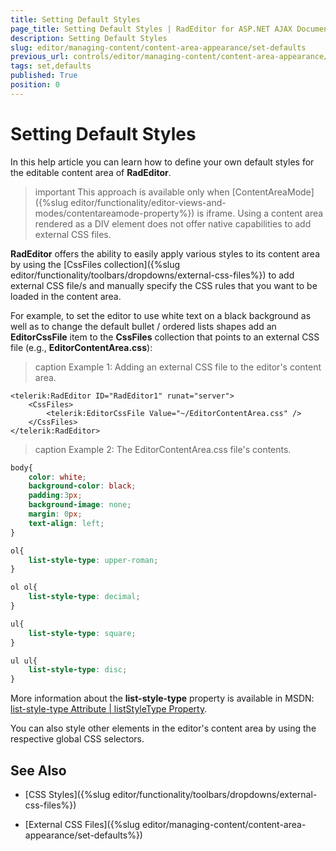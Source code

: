 ```yaml
---
title: Setting Default Styles
page_title: Setting Default Styles | RadEditor for ASP.NET AJAX Documentation
description: Setting Default Styles
slug: editor/managing-content/content-area-appearance/set-defaults
previous_url: controls/editor/managing-content/content-area-appearance/custom-stylization
tags: set,defaults
published: True
position: 0
---
```


# Setting Default Styles

In this help article you can learn how to define your own default styles for the editable content area of **RadEditor**.

>important This approach is available only when [ContentAreaMode]({%slug editor/functionality/editor-views-and-modes/contentareamode-property%}) is iframe. Using a content area rendered as a DIV element does not offer native capabilities to add external CSS files.

**RadEditor** offers the ability to easily apply various styles to its content area by using the [CssFiles collection]({%slug editor/functionality/toolbars/dropdowns/external-css-files%}) to add external CSS file/s and manually specify the CSS rules that you want to be loaded in the content area. 

For example, to set the editor to use white text on a black background as well as to change the default bullet / ordered lists shapes add an **EditorCssFile** item to the **CssFiles** collection that points to an external CSS file (e.g., **EditorContentArea.css**):

>caption Example 1: Adding an external CSS file to the editor's content area.

````ASP.NET
<telerik:RadEditor ID="RadEditor1" runat="server">
	<CssFiles>
		<telerik:EditorCssFile Value="~/EditorContentArea.css" />
	</CssFiles>
</telerik:RadEditor>
````

>caption Example 2: The EditorContentArea.css file's contents.

````CSS
body{
	color: white;
	background-color: black;
	padding:3px;
	background-image: none;
	margin: 0px;
	text-align: left;
}

ol{
	list-style-type: upper-roman;
}

ol ol{
	list-style-type: decimal;
}

ul{
	list-style-type: square;
}

ul ul{
	list-style-type: disc;
} 
````

More information about the **list-style-type** property is available in MSDN: [list-style-type Attribute | listStyleType Property](http://msdn.microsoft.com/en-us/library/ms530797.aspx).

You can also style other elements in the editor's content area by using the respective global CSS selectors.

## See Also

* [CSS Styles]({%slug editor/functionality/toolbars/dropdowns/external-css-files%})

* [External CSS Files]({%slug editor/managing-content/content-area-appearance/set-defaults%})
